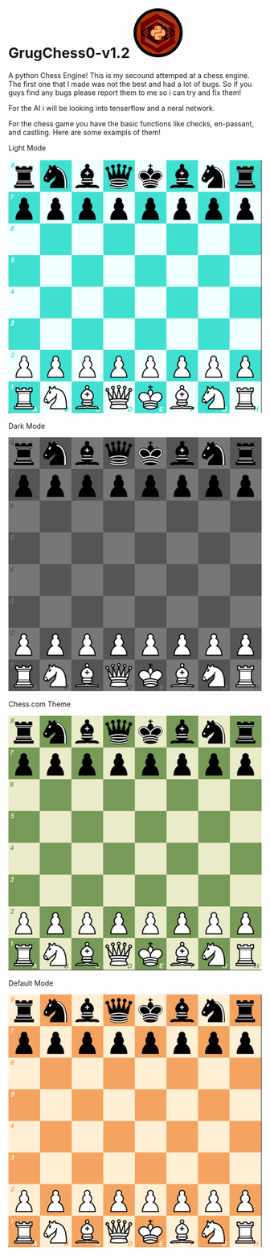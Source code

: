 # GrugChess0-v1.2 ![](src/images/logo/logo_1_100x100.png)
A python Chess Engine!
This is my secound attemped at a chess engine. The first one that I made was not the best and had a lot of bugs.
So if you guys find any bugs please report them to me so i can try and fix them!

For the AI i will be looking into tenserflow and a neral network.

For the chess game you have the basic functions like checks, en-passant, and castling. Here are some exampls of them!

Light Mode

![](src/images/github%20images/Screenshot%202022-09-02%20125816.png)

Dark Mode

![](src/images/github%20images/Screenshot%202022-09-02%20125902.png)

Chess.com Theme

![](src/images/github%20images/Screenshot%202022-09-02%20125842.png)

Default Mode

![](src/images/github%20images/Screenshot%202022-09-02%20125917.png)
